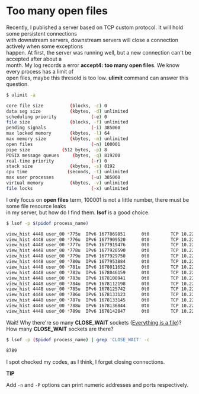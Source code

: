 # Too many open files

Recently, I published a server based on TCP custom protocol. It will hold some persistent connections     
with downstream servers, downstream servers will close a connection actively when some exceptions    
happen. At first, the server was running well, but a new connection can't be accepted after about a    
month. My log records a error **accept4: too many open files**. We know every process has a limit of     
open files, maybe this thresold is too low. **ulimit** command can answer this question.

```bash
$ ulimit -a

core file size          (blocks, -c) 0
data seg size           (kbytes, -d) unlimited
scheduling priority             (-e) 0
file size               (blocks, -f) unlimited
pending signals                 (-i) 385060
max locked memory       (kbytes, -l) 64
max memory size         (kbytes, -m) unlimited
open files                      (-n) 100001
pipe size            (512 bytes, -p) 8
POSIX message queues     (bytes, -q) 819200
real-time priority              (-r) 0
stack size              (kbytes, -s) 8192
cpu time               (seconds, -t) unlimited
max user processes              (-u) 385060
virtual memory          (kbytes, -v) unlimited
file locks                      (-x) unlimited
```

I only focus on **open files** term, 100001 is not a little number, there must be some file resource leaks     
in my server, but how do I find them. **lsof** is a good choice. 

```bash
$ lsof -p $(pidof process_name) 

view_hist 4448 user_00 *775u  IPv6 1677869851      0t0        TCP 10.223.134.43:9194->10.223.134.43:34370 (CLOSE_WAIT)
view_hist 4448 user_00 *776u  IPv6 1677909520      0t0        TCP 10.223.134.43:9194->10.224.139.136:59664 (ESTABLISHED)
view_hist 4448 user_00 *777u  IPv6 1677919476      0t0        TCP 10.223.134.43:9194->10.224.139.136:59747 (ESTABLISHED)
view_hist 4448 user_00 *778u  IPv6 1677920590      0t0        TCP 10.223.134.43:9194->10.223.134.43:34431 (CLOSE_WAIT)
view_hist 4448 user_00 *779u  IPv6 1677929750      0t0        TCP 10.223.134.43:9194->10.224.139.136:59823 (ESTABLISHED)
view_hist 4448 user_00 *780u  IPv6 1677953884      0t0        TCP 10.223.134.43:9194->10.223.134.43:34471 (CLOSE_WAIT)
view_hist 4448 user_00 *781u  IPv6 1678011652      0t0        TCP 10.223.134.43:9194->10.223.134.43:34541 (CLOSE_WAIT)
view_hist 4448 user_00 *782u  IPv6 1678046159      0t0        TCP 10.223.134.43:9194->10.223.134.43:34573 (CLOSE_WAIT)
view_hist 4448 user_00 *783u  IPv6 1678108941      0t0        TCP 10.223.134.43:9194->10.223.134.43:51006 (CLOSE_WAIT)
view_hist 4448 user_00 *784u  IPv6 1678112198      0t0        TCP 10.223.134.43:9194->10.49.95.67:27316 (ESTABLISHED)
view_hist 4448 user_00 *785u  IPv6 1678125742      0t0        TCP 10.223.134.43:9194->10.223.134.43:51018 (CLOSE_WAIT)
view_hist 4448 user_00 *786u  IPv6 1678133123      0t0        TCP 10.223.134.43:9194->10.224.133.153:53743 (ESTABLISHED)
view_hist 4448 user_00 *787u  IPv6 1678133145      0t0        TCP 10.223.134.43:9194->10.224.133.153:53744 (ESTABLISHED)
view_hist 4448 user_00 *788u  IPv6 1678136844      0t0        TCP 10.223.134.43:9194->10.223.134.43:51035 (CLOSE_WAIT)
view_hist 4448 user_00 *789u  IPv6 1678142847      0t0        TCP 10.223.134.43:9194->10.235.23.18:29189 (ESTABLISHED)
```

Wait! Why there're so many **CLOSE_WAIT** sockets ([Everything is a file](https://en.wikipedia.org/wiki/Everything_is_a_file))? How many **CLOSE_WAIT** sockets are there?       

```bash
$ lsof -p ($pidof process_name) | grep 'CLOSE_WAIT' -c

8789
```

I spot checked my codes, as I think, I forget closing connections.

**TIP**

Add `-n` and `-P` options can print numeric addresses and ports respectively.
